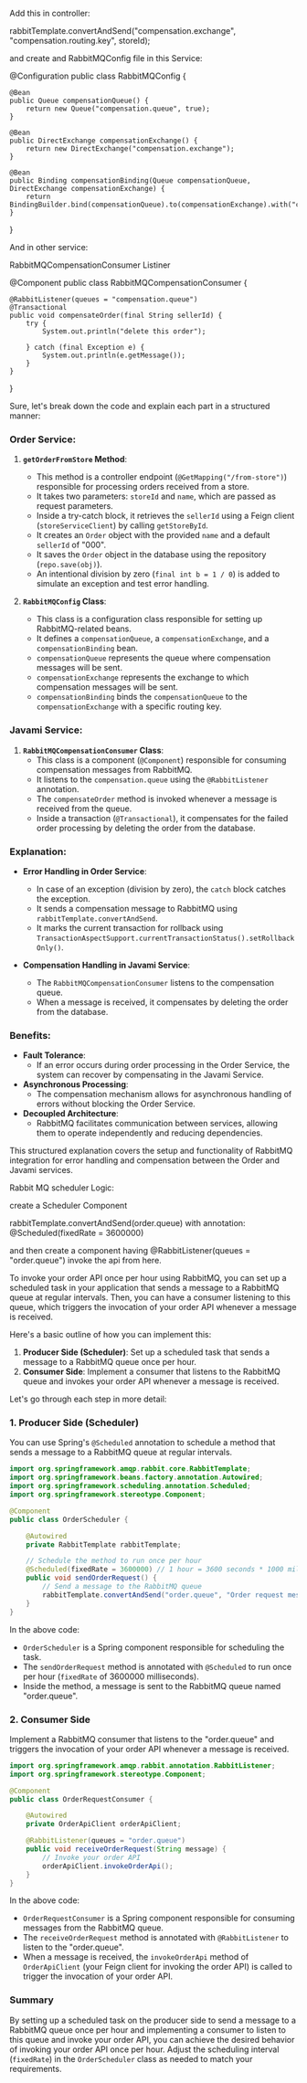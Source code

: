 
Add this in controller:

rabbitTemplate.convertAndSend("compensation.exchange", "compensation.routing.key", storeId);

and create and RabbitMQConfig file in this Service:

@Configuration
public class RabbitMQConfig {

    @Bean
    public Queue compensationQueue() {
        return new Queue("compensation.queue", true);
    }

    @Bean
    public DirectExchange compensationExchange() {
        return new DirectExchange("compensation.exchange");
    }

    @Bean
    public Binding compensationBinding(Queue compensationQueue, DirectExchange compensationExchange) {
        return BindingBuilder.bind(compensationQueue).to(compensationExchange).with("compensation.routing.key");
    }
}

And in other service:

RabbitMQCompensationConsumer Listiner


@Component
public class RabbitMQCompensationConsumer {

	@RabbitListener(queues = "compensation.queue")
	@Transactional
	public void compensateOrder(final String sellerId) {
		try {
			System.out.println("delete this order");

		} catch (final Exception e) {
			System.out.println(e.getMessage());
		}
	}
}

Sure, let's break down the code and explain each part in a structured manner:

### Order Service:

1. **`getOrderFromStore` Method**:
   - This method is a controller endpoint (`@GetMapping("/from-store")`) responsible for processing orders received from a store.
   - It takes two parameters: `storeId` and `name`, which are passed as request parameters.
   - Inside a try-catch block, it retrieves the `sellerId` using a Feign client (`storeServiceClient`) by calling `getStoreById`.
   - It creates an `Order` object with the provided `name` and a default `sellerId` of "000".
   - It saves the `Order` object in the database using the repository (`repo.save(obj)`).
   - An intentional division by zero (`final int b = 1 / 0`) is added to simulate an exception and test error handling.

2. **`RabbitMQConfig` Class**:
   - This class is a configuration class responsible for setting up RabbitMQ-related beans.
   - It defines a `compensationQueue`, a `compensationExchange`, and a `compensationBinding` bean.
   - `compensationQueue` represents the queue where compensation messages will be sent.
   - `compensationExchange` represents the exchange to which compensation messages will be sent.
   - `compensationBinding` binds the `compensationQueue` to the `compensationExchange` with a specific routing key.

### Javami Service:

1. **`RabbitMQCompensationConsumer` Class**:
   - This class is a component (`@Component`) responsible for consuming compensation messages from RabbitMQ.
   - It listens to the `compensation.queue` using the `@RabbitListener` annotation.
   - The `compensateOrder` method is invoked whenever a message is received from the queue.
   - Inside a transaction (`@Transactional`), it compensates for the failed order processing by deleting the order from the database.

### Explanation:

- **Error Handling in Order Service**:
  - In case of an exception (division by zero), the `catch` block catches the exception.
  - It sends a compensation message to RabbitMQ using `rabbitTemplate.convertAndSend`.
  - It marks the current transaction for rollback using `TransactionAspectSupport.currentTransactionStatus().setRollbackOnly()`.

- **Compensation Handling in Javami Service**:
  - The `RabbitMQCompensationConsumer` listens to the compensation queue.
  - When a message is received, it compensates by deleting the order from the database.

### Benefits:

- **Fault Tolerance**:
  - If an error occurs during order processing in the Order Service, the system can recover by compensating in the Javami Service.
- **Asynchronous Processing**:
  - The compensation mechanism allows for asynchronous handling of errors without blocking the Order Service.
- **Decoupled Architecture**:
  - RabbitMQ facilitates communication between services, allowing them to operate independently and reducing dependencies.

This structured explanation covers the setup and functionality of RabbitMQ integration for error handling and compensation between the Order and Javami services.

Rabbit MQ scheduler Logic:


create a  Scheduler Component

rabbitTemplate.convertAndSend(order.queue) with annotation: @Scheduled(fixedRate = 3600000)

and then create a component having @RabbitListener(queues = "order.queue")  invoke the api from here.


To invoke your order API once per hour using RabbitMQ, you can set up a scheduled task in your application that sends a message to a RabbitMQ queue at regular intervals. Then, you can have a consumer listening to this queue, which triggers the invocation of your order API whenever a message is received.

Here's a basic outline of how you can implement this:

1. **Producer Side (Scheduler)**: Set up a scheduled task that sends a message to a RabbitMQ queue once per hour.
2. **Consumer Side**: Implement a consumer that listens to the RabbitMQ queue and invokes your order API whenever a message is received.

Let's go through each step in more detail:

### 1. Producer Side (Scheduler)

You can use Spring's `@Scheduled` annotation to schedule a method that sends a message to a RabbitMQ queue at regular intervals.

```java
import org.springframework.amqp.rabbit.core.RabbitTemplate;
import org.springframework.beans.factory.annotation.Autowired;
import org.springframework.scheduling.annotation.Scheduled;
import org.springframework.stereotype.Component;

@Component
public class OrderScheduler {

    @Autowired
    private RabbitTemplate rabbitTemplate;

    // Schedule the method to run once per hour
    @Scheduled(fixedRate = 3600000) // 1 hour = 3600 seconds * 1000 milliseconds
    public void sendOrderRequest() {
        // Send a message to the RabbitMQ queue
        rabbitTemplate.convertAndSend("order.queue", "Order request message");
    }
}
```

In the above code:
- `OrderScheduler` is a Spring component responsible for scheduling the task.
- The `sendOrderRequest` method is annotated with `@Scheduled` to run once per hour (`fixedRate` of 3600000 milliseconds).
- Inside the method, a message is sent to the RabbitMQ queue named "order.queue".

### 2. Consumer Side

Implement a RabbitMQ consumer that listens to the "order.queue" and triggers the invocation of your order API whenever a message is received.

```java
import org.springframework.amqp.rabbit.annotation.RabbitListener;
import org.springframework.stereotype.Component;

@Component
public class OrderRequestConsumer {

    @Autowired
    private OrderApiClient orderApiClient;

    @RabbitListener(queues = "order.queue")
    public void receiveOrderRequest(String message) {
        // Invoke your order API
        orderApiClient.invokeOrderApi();
    }
}
```

In the above code:
- `OrderRequestConsumer` is a Spring component responsible for consuming messages from the RabbitMQ queue.
- The `receiveOrderRequest` method is annotated with `@RabbitListener` to listen to the "order.queue".
- When a message is received, the `invokeOrderApi` method of `OrderApiClient` (your Feign client for invoking the order API) is called to trigger the invocation of your order API.

### Summary

By setting up a scheduled task on the producer side to send a message to a RabbitMQ queue once per hour and implementing a consumer to listen to this queue and invoke your order API, you can achieve the desired behavior of invoking your order API once per hour. Adjust the scheduling interval (`fixedRate`) in the `OrderScheduler` class as needed to match your requirements.
